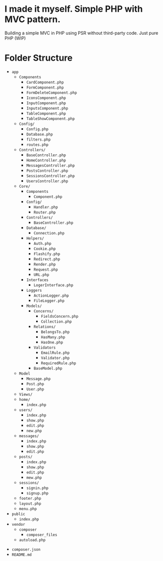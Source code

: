 # I made it myself. Simple PHP with MVC pattern.

Building a simple MVC in PHP using PSR without third-party code. Just pure PHP (WIP)

# Folder Structure
- `app`
    - `Components`
        * `CardComponent.php`
        * `FormComponent.php`
        * `FormDeleteComponent.php`
        * `IconsComponent.php`
        * `InputComponent.php`
        * `InputsComponent.php`
        * `TableComponent.php`
        * `TableShowComponent.php`
    - `Config/`
        * `Config.php`
        * `Database.php`
        * `filters.php`
        * `routes.php`
    - `Controllers/`
        * `BaseController.php`
        * `HomeController.php`
        * `MessagesController.php`
        * `PostsController.php`
        * `SessionsController.php`
        * `UsersController.php`
    - `Core/`
        - `Components`
            * `Component.php`
        - `Config/`
            * `Handler.php`
            * `Router.php`
        - `Controllers/`
            * `BaseController.php`
        - `Database/`
            * `Connection.php`
        - `Helpers/`
            * `Auth.php`
            * `Cookie.php`
            * `Flashify.php`
            * `Redirect.php`
            * `Render.php`
            * `Request.php`
            * `URL.php`
        - `Interfaces`
            * `LogerInterface.php`
        - `Loggers`
            * `ActionLogger.php`
            * `FileLogger.php`
        - `Models/`
            - `Concerns/`
                * `FieldsConcern.php`
                * `Collection.php`
            - `Relations/`
                * `BelongsTo.php`
                * `HasMany.php`
                * `HasOne.php`
            - `Validators`
                * `EmailRule.php`
                * `Validator.php`
                * `RequiredRule.php`
            * `BaseModel.php`
    - `Model`
        * `Message.php`
        * `Post.php`
        * `User.php`
    - `Views/`
    - `home/`
        * `index.php`
    - `users/`
        * `index.php`
        * `show.php`
        * `edit.php`
        * `new.php`
    - `messages/`
        * `index.php`
        * `show.php`
        * `edit.php`
    - `posts/`
        * `index.php`
        * `show.php`
        * `edit.php`
        * `mew.php`
    - `sessions/`
        * `signin.php`
        * `signup.php`
    * `footer.php`
    * `layout.php`
    * `menu.php`
- `public`
    * `index.php`
- `vendor`
    - `composer`
        * `composer_files`
    * `autoload.php`
* `composer.json`
* `README.md`
